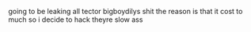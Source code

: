 going to be leaking all tector bigboydilys shit the reason is that it cost to much so i decide to hack theyre slow ass
